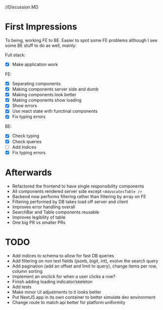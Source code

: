 //Discussion.MD
# First Impressions
To being, working FE to BE. Easier to spot some FE problems although I see some BE stuff to do as well, mainly:

Full stack: 
- [x] Make application work

FE: 
- [x] Separating components
- [x] Making components server side and dumb
- [x] Making components look better
- [x] Making components show loading
- [x] Show errors
- [x] Use react state with functinal components
- [x] Fix typing errors

BE: 
- [x] Check typing
- [x] Check queries
- [ ] Add Indices
- [x] Fix typing errors

# Afterwards
- Refactored the frontend to have single responsibility components
- All components rendered server side except `<AdvocatesTable />`
- Backend now performs filtering rather than filtering by array on FE
- Filtering performed by DB takes load off server and client
- Improves error handling overall
- SearchBar and Table components reusable
- Improves legibility of table
- One big PR vs smaller PRs

# TODO
- Add indices to schema to allow for fast DB queries
- Add filtering on non text fields (jsonb, bigit, int), evolve the search query
- Add pagination (add an offset and limit to query), change items per row, column sorting
- Implement an onclick for when a user clicks a row?
- Finish adding loading indicator/skeleton
- Add tests
- Make minor UI adjustments to it looks better
- Put NextJS app in its own container to better simulate dev environment
- Change route to match api better for platform uniformity
